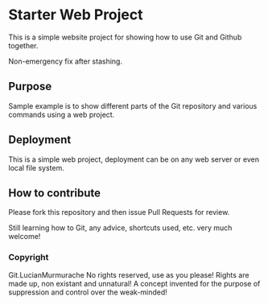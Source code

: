 # Starter Web Project

This is a simple website project for showing how to use Git and Github together. 

Non-emergency fix after stashing.
## Purpose

Sample example is to show different parts of the Git repository and various commands using a web project.

## Deployment

This is a simple web project, deployment can be on any web server or even local file system.

## How to contribute

Please fork this repository and then issue Pull Requests for review.

Still learning how to Git, any advice, shortcuts used, etc. very much welcome!

### Copyright

Git.LucianMurmurache No rights reserved, use as you please! Rights are made up, non existant and unnatural! A concept invented for the purpose of suppression and control over the weak-minded!